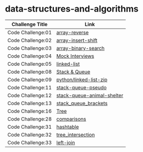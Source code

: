 # data-structures-and-algorithms

|  Challenge Title |  Link |
|------------------|-------|
| Code Challenge:01|[array-reverse](pyhon/array-reverse/README.md)|
| Code Challenge:02|[array-insert-shift](pyhon/array-insert-shift/README.md)|
| Code Challenge:03|[array-binary-search](pyhon/array-binary-search/README.md)|
| Code Challenge:04|[Mock Interviews](pyhon/Mock-Interviews/README.md)|
| Code Challenge:05|[linked-list](python/linked-list/README.md)|
| Code Challenge:08|[Stack & Queue](python/Queue/README.md)|
| Code Challenge:09|[python/linked-list-zip](python/linked-list-zip/README.md)|
| Code Challenge:11|[stack-queue-pseudo](python/stack-queue-pseudo/README.md)|
| Code Challenge:12|[stack-queue-animal-shelter](python/stack-queue-animal-shelter/README.md)|
| Code Challenge:13|[stack_queue_brackets](python/stack-queue-brackets/README.md)|
| Code Challenge:16|[Tree](python/Trees/README.md)|
| Code Challenge:28|[comparisons](python/sorting/comparisons/README.md)|
| Code Challenge:31|[hashtable](python/hashtable/README.md)|
| Code Challenge:32|[tree_intersection](python/tree_intersection/README.md)|
| Code Challenge:33|[left-join](python/hashmap-left-join/README.md)|